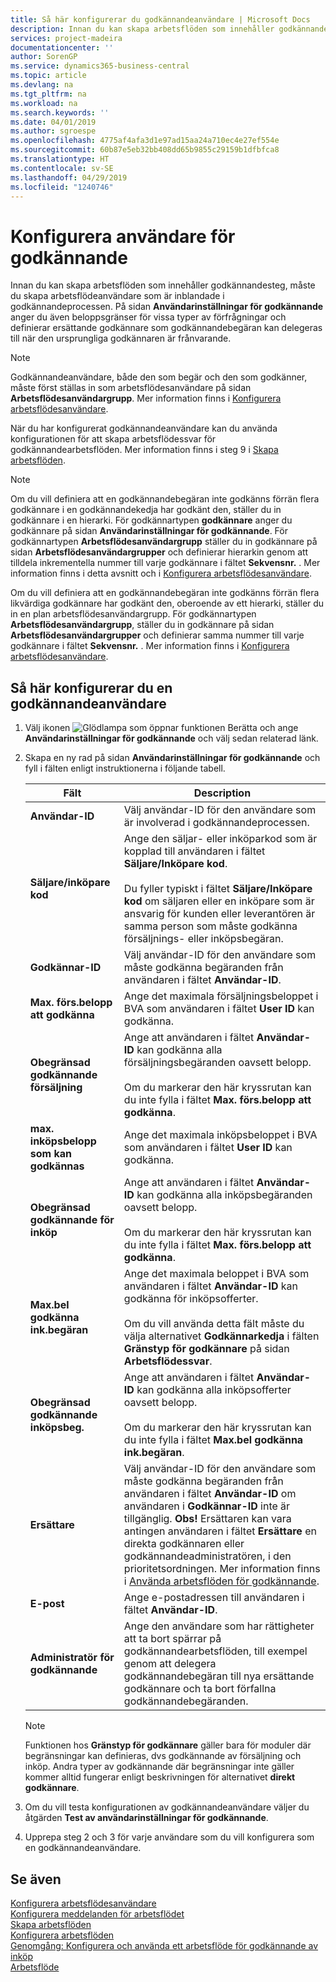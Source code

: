 ```yaml
---
title: Så här konfigurerar du godkännandeanvändare | Microsoft Docs
description: Innan du kan skapa arbetsflöden som innehåller godkännandesteg, måste du skapa arbetsflödeanvändare som är inblandade i godkännandeprocessen. På sidan Användarinställningar för godkännande anger du även beloppsgränser för vissa typer av förfrågningar och definierar ersättande godkännare som godkännandebegäran kan delegeras till när den ursprungliga godkännaren är frånvarande.
services: project-madeira
documentationcenter: ''
author: SorenGP
ms.service: dynamics365-business-central
ms.topic: article
ms.devlang: na
ms.tgt_pltfrm: na
ms.workload: na
ms.search.keywords: ''
ms.date: 04/01/2019
ms.author: sgroespe
ms.openlocfilehash: 4775af4afa3d1e97ad15aa24a710ec4e27ef554e
ms.sourcegitcommit: 60b87e5eb32bb408dd65b9855c29159b1dfbfca8
ms.translationtype: HT
ms.contentlocale: sv-SE
ms.lasthandoff: 04/29/2019
ms.locfileid: "1240746"
---
```

# <a name="set-up-approval-users"></a>Konfigurera användare för godkännande
Innan du kan skapa arbetsflöden som innehåller godkännandesteg, måste du skapa arbetsflödeanvändare som är inblandade i godkännandeprocessen. På sidan **Användarinställningar för godkännande** anger du även beloppsgränser för vissa typer av förfrågningar och definierar ersättande godkännare som godkännandebegäran kan delegeras till när den ursprungliga godkännaren är frånvarande.  

> [!NOTE]  
>  Godkännandeanvändare, både den som begär och den som godkänner, måste först ställas in som arbetsflödesanvändare på sidan **Arbetsflödesanvändargrupp**. Mer information finns i [Konfigurera arbetsflödesanvändare](across-how-to-set-up-workflow-users.md).  

 När du har konfigurerat godkännandeanvändare kan du använda konfigurationen för att skapa arbetsflödessvar för godkännandearbetsflöden. Mer information finns i steg 9 i [Skapa arbetsflöden](across-how-to-create-workflows.md).  

> [!NOTE]  
>  Om du vill definiera att en godkännandebegäran inte godkänns förrän flera godkännare i en godkännandekedja har godkänt den, ställer du in godkännare i en hierarki. För godkännartypen **godkännare** anger du godkännare på sidan **Användarinställningar för godkännande**. För godkännartypen **Arbetsflödesanvändargrupp** ställer du in godkännare på sidan **Arbetsflödesanvändargrupper** och definierar hierarkin genom att tilldela inkrementella nummer till varje godkännare i fältet **Sekvensnr.** . Mer information finns i detta avsnitt och i [Konfigurera arbetsflödesanvändare](across-how-to-set-up-workflow-users.md).  
>   
>  Om du vill definiera att en godkännandebegäran inte godkänns förrän flera likvärdiga godkännare har godkänt den, oberoende av ett hierarki, ställer du in en plan arbetsflödesanvändargrupp. För godkännartypen **Arbetsflödesanvändargrupp**, ställer du in godkännare på sidan **Arbetsflödesanvändargrupper** och definierar samma nummer till varje godkännare i fältet **Sekvensnr.** . Mer information finns i [Konfigurera arbetsflödesanvändare](across-how-to-set-up-workflow-users.md).  

## <a name="to-set-up-an-approval-user"></a>Så här konfigurerar du en godkännandeanvändare  
1. Välj ikonen ![Glödlampa som öppnar funktionen Berätta](media/ui-search/search_small.png "Berätta vad du vill göra") och ange **Användarinställningar för godkännande** och välj sedan relaterad länk.  
2. Skapa en ny rad på sidan **Användarinställningar för godkännande** och fyll i fälten enligt instruktionerna i följande tabell.  

    |Fält|Description|  
    |---------------------------------|---------------------------------------|  
    |**Användar-ID**|Välj användar-ID för den användare som är involverad i godkännandeprocessen.|  
    |**Säljare/inköpare kod**|Ange den säljar- eller inköparkod som är kopplad till användaren i fältet **Säljare/Inköpare kod**.<br /><br /> Du fyller typiskt i fältet **Säljare/Inköpare kod** om säljaren eller en inköpare som är ansvarig för kunden eller leverantören är samma person som måste godkänna försäljnings- eller inköpsbegäran.|  
    |**Godkännar-ID**|Välj användar-ID för den användare som måste godkänna begäranden från användaren i fältet **Användar-ID**.|  
    |**Max. förs.belopp att godkänna**|Ange det maximala försäljningsbeloppet i BVA som användaren i fältet **User ID** kan godkänna.|  
    |**Obegränsad godkännande försäljning**|Ange att användaren i fältet **Användar-ID** kan godkänna alla försäljningsbegäranden oavsett belopp.<br /><br /> Om du markerar den här kryssrutan kan du inte fylla i fältet **Max. förs.belopp att godkänna**.|  
    |**max. inköpsbelopp som kan godkännas**|Ange det maximala inköpsbeloppet i BVA som användaren i fältet **User ID** kan godkänna.|  
    |**Obegränsad godkännande för inköp**|Ange att användaren i fältet **Användar-ID** kan godkänna alla inköpsbegäranden oavsett belopp.<br /><br /> Om du markerar den här kryssrutan kan du inte fylla i fältet **Max. förs.belopp att godkänna**.|  
    |**Max.bel godkänna ink.begäran**|Ange det maximala beloppet i BVA som användaren i fältet **Användar-ID** kan godkänna för inköpsofferter.<br /><br /> Om du vill använda detta fält måste du välja alternativet **Godkännarkedja** i fälten **Gränstyp för godkännare** på sidan **Arbetsflödessvar**.|  
    |**Obegränsad godkännande inköpsbeg.**|Ange att användaren i fältet **Användar-ID** kan godkänna alla inköpsofferter oavsett belopp.<br /><br /> Om du markerar den här kryssrutan kan du inte fylla i fältet **Max.bel godkänna ink.begäran**.|  
    |**Ersättare**|Välj användar-ID för den användare som måste godkänna begäranden från användaren i fältet **Användar-ID** om användaren i **Godkännar-ID** inte är tillgänglig. **Obs!**  Ersättaren kan vara antingen användaren i fältet **Ersättare** en direkta godkännaren eller godkännandeadministratören, i den prioritetsordningen. Mer information finns i [Använda arbetsflöden för godkännande](across-how-use-approval-workflows.md).|  
    |**E-post**|Ange e-postadressen till användaren i fältet **Användar-ID**.|  
    |**Administratör för godkännande**|Ange den användare som har rättigheter att ta bort spärrar på godkännandearbetsflöden, till exempel genom att delegera godkännandebegäran till nya ersättande godkännare och ta bort förfallna godkännandebegäranden.|  

    > [!NOTE]  
    >  Funktionen hos **Gränstyp för godkännare** gäller bara för moduler där begränsningar kan definieras, dvs godkännande av försäljning och inköp. Andra typer av godkännande där begränsningar inte gäller kommer alltid fungerar enligt beskrivningen för alternativet **direkt godkännare**.  

3. Om du vill testa konfigurationen av godkännandeanvändare väljer du åtgärden **Test av användarinställningar för godkännande**.  
4. Upprepa steg 2 och 3 för varje användare som du vill konfigurera som en godkännandeanvändare.  

## <a name="see-also"></a>Se även  
[Konfigurera arbetsflödesanvändare](across-how-to-set-up-workflow-users.md)   
[Konfigurera meddelanden för arbetsflödet](across-setting-up-workflow-notifications.md)   
[Skapa arbetsflöden](across-how-to-create-workflows.md)   
[Konfigurera arbetsflöden](across-set-up-workflows.md)   
[Genomgång: Konfigurera och använda ett arbetsflöde för godkännande av inköp](walkthrough-setting-up-and-using-a-purchase-approval-workflow.md)   
[Arbetsflöde](across-workflow.md)   
